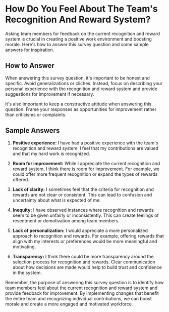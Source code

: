 How Do You Feel About The Team's Recognition And Reward System?
======================================================================================

Asking team members for feedback on the current recognition and reward system is crucial in creating a positive work environment and boosting morale. Here's how to answer this survey question and some sample answers for inspiration.

How to Answer
-------------

When answering this survey question, it's important to be honest and specific. Avoid generalizations or cliches. Instead, focus on describing your personal experience with the recognition and reward system and provide suggestions for improvement if necessary.

It's also important to keep a constructive attitude when answering this question. Frame your responses as opportunities for improvement rather than criticisms or complaints.

Sample Answers
--------------

1. **Positive experience:** I have had a positive experience with the team's recognition and reward system. I feel that my contributions are valued and that my hard work is recognized.

2. **Room for improvement:** While I appreciate the current recognition and reward system, I think there is room for improvement. For example, we could offer more frequent recognition or expand the types of rewards offered.

3. **Lack of clarity:** I sometimes feel that the criteria for recognition and rewards are not clear or consistent. This can lead to confusion and uncertainty about what is expected of me.

4. **Inequity:** I have observed instances where recognition and rewards seem to be given unfairly or inconsistently. This can create feelings of resentment or demotivation among team members.

5. **Lack of personalization:** I would appreciate a more personalized approach to recognition and rewards. For example, offering rewards that align with my interests or preferences would be more meaningful and motivating.

6. **Transparency:** I think there could be more transparency around the selection process for recognition and rewards. Clear communication about how decisions are made would help to build trust and confidence in the system.

Remember, the purpose of answering this survey question is to identify how team members feel about the current recognition and reward system and provide feedback for improvement. By implementing changes that benefit the entire team and recognizing individual contributions, we can boost morale and create a more engaged and motivated workforce.
